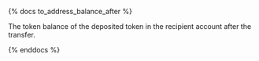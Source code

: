 {% docs to_address_balance_after %}

The token balance of the deposited token in the recipient account after the transfer.

{% enddocs %}
